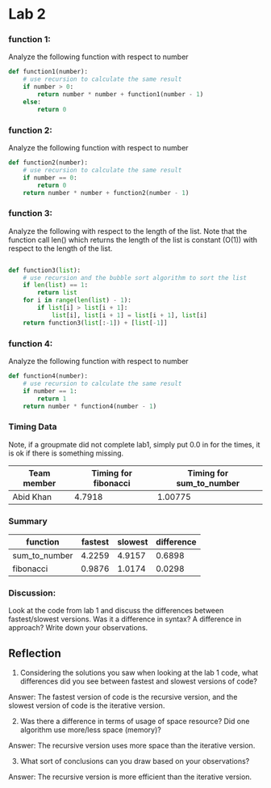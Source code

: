 # Lab 2


### function 1:

Analyze the following function with respect to number

```python
def function1(number):
    # use recursion to calculate the same result
    if number > 0:
        return number * number + function1(number - 1)
    else:
        return 0
```

### function 2:

Analyze the following function with respect to number

```python
def function2(number):
    # use recursion to calculate the same result
    if number == 0:
        return 0
    return number * number + function2(number - 1)

```

### function 3:

Analyze the following with respect to the length of the list.  Note that the function call len() which returns the length of the list is constant (O(1)) with respect to the length of the list.
```python

def function3(list):
    # use recursion and the bubble sort algorithm to sort the list
    if len(list) == 1:
        return list
    for i in range(len(list) - 1):
        if list[i] > list[i + 1]:
            list[i], list[i + 1] = list[i + 1], list[i]
    return function3(list[:-1]) + [list[-1]]

```
### function 4:

Analyze the following function with respect to number

```python
def function4(number):
    # use recursion to calculate the same result
    if number == 1:
        return 1
    return number * function4(number - 1)
```


### Timing Data
Note, if a groupmate did not complete lab1, simply put 0.0 in for the times, it is ok if there is something missing.

| Team member | Timing for fibonacci | Timing for sum_to_number | 
|---|---|---|
| Abid Khan |  4.7918 | 1.00775 |

### Summary 

| function | fastest | slowest | difference
|---|---|---|---|
|sum_to_number | 4.2259 | 4.9157 | 0.6898 |
|fibonacci | 0.9876 | 1.0174 | 0.0298 |


### Discussion:

Look at the code from lab 1 and discuss the differences between fastest/slowest versions. Was it a difference in syntax? A difference in approach?  Write down your observations.


## Reflection

1. Considering the solutions you saw when looking at the lab 1 code, what differences did you see between fastest and slowest versions of code?

Answer: The fastest version of code is the recursive version, and the slowest version of code is the iterative version.

2. Was there a difference in terms of usage of space resource?  Did one algorithm use more/less space (memory)? 

Answer: The recursive version uses more space than the iterative version.

3. What sort of conclusions can you draw based on your observations?

Answer: The recursive version is more efficient than the iterative version.



